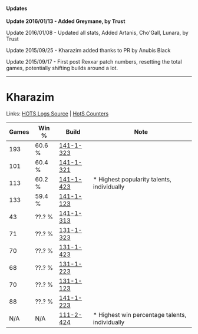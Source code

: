 #### Updates
**Update 2016/01/13 - Added Greymane, by Trust**

Update 2016/01/08 - Updated all stats, Added Artanis, Cho'Gall, Lunara, by Trust

Update 2015/09/25 - Kharazim added thanks to PR by Anubis Black

Update 2015/09/17 - First post Rexxar patch numbers, resetting the total games, potentially shifting builds around a lot.

***

# Kharazim

Links: [HOTS Logs Source](https://www.hotslogs.com/Sitewide/HeroDetails?Hero=Kharazim) | [HotS Counters](http://hotscounters.com/#/hero/Kharazim)

Games  | Win %  | Build     | Note
-----  | -----  | -----     | ----
193    | 60.6 % | [141-1-323](http://www.heroesfire.com/hots/talent-calculator/kharazim#hXzx) | 
101    | 60.4 % | [141-1-321](http://www.heroesfire.com/hots/talent-calculator/kharazim#hXzv) | 
113    | 60.2 % | [141-1-423](http://www.heroesfire.com/hots/talent-calculator/kharazim#hX_V) | * Highest popularity talents, individually
133    | 59.4 % | [141-1-123](http://www.heroesfire.com/hots/talent-calculator/kharazim#hXwp) | 
43     | ??.? % | [141-1-313](http://www.heroesfire.com/hots/talent-calculator/kharazim#hXzn) | 
71     | ??.? % | [131-1-323](http://www.heroesfire.com/hots/talent-calculator/kharazim#h9ZR) | 
70     | ??.? % | [131-1-423](http://www.heroesfire.com/hots/talent-calculator/kharazim#h9a_) | 
68     | ??.? % | [131-1-223](http://www.heroesfire.com/hots/talent-calculator/kharazim#h9Xt) | 
70     | ??.? % | [131-1-123](http://www.heroesfire.com/hots/talent-calculator/kharazim#h9WJ) | 
88     | ??.? % | [141-1-223](http://www.heroesfire.com/hots/talent-calculator/kharazim#hXyN) | 
N/A    | N/A    | [111-2-424](http://www.heroesfire.com/hots/talent-calculator/kharazim#gO_e) | * Highest win percentage talents, individually
